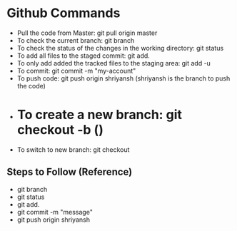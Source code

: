 # Github Commands 

- Pull the code from Master: git pull origin master
- To check the current branch: git branch
- To check the status of the changes in the working directory: git status
- To add all files to the staged commit: git add.
- To only add added the tracked files to the staging area: git add -u
- To commit: git commit -m "my-account"
- To push code: git push origin shriyansh  (shriyansh is the branch to push the code)
- # To create a new branch: git checkout -b (<new-branch>)
- To switch to new branch: git checkout <branch-name>


## Steps to Follow (Reference)

- git branch
- git status
- git add.
- git commit -m "message"
- git push origin shriyansh

